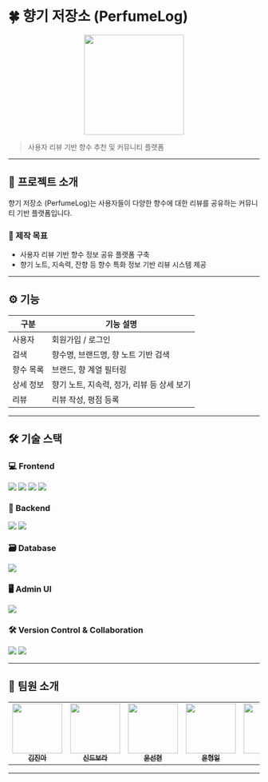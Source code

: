 # 🍀 향기 저장소 (PerfumeLog) 

<p align="center">
<img src="https://yennies.notion.site/image/attachment%3A6fa24add-2514-4e5f-aa44-9d0348f9a3c6%3Alogo1.png?table=block&id=1dd38212-968b-80f9-bfbe-c34242c5cc92&spaceId=937e129d-9aca-46d3-86d9-97391bcf515f&width=1100&userId=&cache=v2" width="200px">
</p>

> 사용자 리뷰 기반 향수 추천 및 커뮤니티 플랫폼

---

## 📌 프로젝트 소개

향기 저장소 (PerfumeLog)는 사용자들이 다양한 향수에 대한 리뷰를 공유하는 커뮤니티 기반 플랫폼입니다.

### 🎯 제작 목표

- 사용자 리뷰 기반 향수 정보 공유 플랫폼 구축
- 향기 노트, 지속력, 잔향 등 향수 특화 정보 기반 리뷰 시스템 제공

---

## ⚙️ 기능

| 구분       | 기능 설명 |
|------------|-----------|
| 사용자     | 회원가입 / 로그인 |
| 검색       | 향수명, 브랜드명, 향 노트 기반 검색 |
| 향수 목록  | 브랜드, 향 계열 필터링 |
| 상세 정보  | 향기 노트, 지속력, 정가, 리뷰 등 상세 보기 |
| 리뷰       | 리뷰 작성, 평점 등록 |

---

## 🛠 기술 스택

### 💻 Frontend
<img src="https://img.shields.io/badge/React-61DAFB?style=for-the-badge&logo=React&logoColor=white"> <img src="https://img.shields.io/badge/JavaScript-F7DF1E?style=for-the-badge&logo=JavaScript&logoColor=black">
<img src="https://img.shields.io/badge/HTML5-E34F26?style=for-the-badge&logo=HTML5&logoColor=white">
<img src="https://img.shields.io/badge/CSS3-1572B6?style=for-the-badge&logo=CSS3&logoColor=white">

### 🧩 Backend
<img src="https://img.shields.io/badge/java-%23ED8B00.svg?style=for-the-badge&logo=openjdk&logoColor=white"> <img src="https://img.shields.io/badge/JDBC-336791?style=for-the-badge&logo=Databricks&logoColor=white">

### 🗃️ Database
<img src="https://img.shields.io/badge/mysql-4479A1.svg?style=for-the-badge&logo=mysql&logoColor=white">

### 🖥️ Admin UI
<img src="https://img.shields.io/badge/javafx-%23FF0000.svg?style=for-the-badge&logo=javafx&logoColor=white">

### 🛠 Version Control & Collaboration
<img src="https://img.shields.io/badge/Git-F05032?style=for-the-badge&logo=Git&logoColor=white"> <img src="https://img.shields.io/badge/GitHub-181717?style=for-the-badge&logo=GitHub&logoColor=white">

---

## 👥 팀원 소개

<table>
  <tbody>
    <tr>
      <td align="center"><a href="https://github.com/catapillar0505"><img src="https://avatars.githubusercontent.com/u/62907792?v=4"
width="100px;" alt=""/><br /><sub><b>김진아</b></sub></a><br /></td>
      <td align="center"><a href="https://github.com/dokdokee"><img src="https://avatars.githubusercontent.com/u/203818385?v=4" width="100px;" alt=""/><br /><sub><b>신드보라</b></sub></a><br /></td>
      <td align="center"><a href="https://github.com/sunhyun0508"><img src=https://avatars.githubusercontent.com/u/200905713?v=4"" width="100px;" alt=""/><br /><sub><b>윤선현</b></sub></a><br /></td>
      <td align="center"><a href="https://github.com/ghkdWkrqor"><img src="https://avatars.githubusercontent.com/u/106655707?v=4" width="100px;" alt=""/><br /><sub><b>윤형일</b></sub></a><br /></td>
<td align="center"><a href="https://github.com/petite-coder"><img src="https://avatars.githubusercontent.com/u/156408029?v=4" width="100px;" alt=""/><br /><sub><b>이예은</b></sub></a><br /></td>
      <td align="center"><a href="https://github.com/Seungmi97"><img src="https://avatars.githubusercontent.com/u/132995507?v=4" width="100px;" alt=""/><br /><sub><b>황승미</b></sub></a><br /></td>
     <tr/>
  </tbody>
</table>

---

